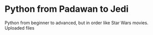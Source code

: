 # Python from Padawan to Jedi
 Python from beginner to advanced, but in order like Star Wars movies.
Uploaded files
